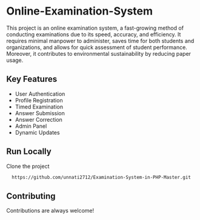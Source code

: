 
# Online-Examination-System

This project is an online examination system, a fast-growing method of conducting examinations due to its speed, accuracy, and efficiency. It requires minimal manpower to administer, saves time for both students and organizations, and allows for quick assessment of student performance. Moreover, it contributes to environmental sustainability by reducing paper usage.


## Key Features

- User Authentication
- Profile Registration
- Timed Examination
- Answer Submission
- Answer Correction
- Admin Panel
- Dynamic Updates


## Run Locally

Clone the project

```bash
  https://github.com/unnati2712/Examination-System-in-PHP-Master.git
```
    
## Contributing

Contributions are always welcome!


